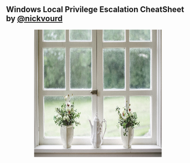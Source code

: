 ## Windows Local Privilege Escalation CheatSheet by [@nickvourd](https://twitter.com/nickvourd)

<p align="center">
  <img width="350" height="350" src="/Pictures/Windows-Funny.jpg">
</p>

